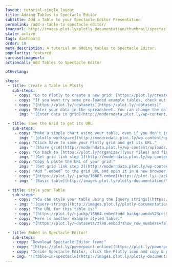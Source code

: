 ```yaml
---
layout: tutorial-single_layout
title: Adding Tables to Spectacle Editor
subtitle: Add a Table to your Spectacle Editor Presentation
permalink: /add-a-table-to-spectacle-editor/
imageurl: http://images.plot.ly/plotly-documentation/thumbnail/spectacle-table.png
state: active
tags: dashboard
order: 10
meta_description: A tutorial on adding tables to Spectacle Editor.
popularity: featured
carouselimageurl:
actioncall: Add Tables to Spectacle Editor

otherlang:

steps:
 - title: Create a Table in Plotly
   sub-steps:
    - copy: "Go to Plotly to create a new grid: [https://plot.ly/create](https://plot.ly/create). You can also upload an Excel or CSV file."
    - copy: "If you want try some pre-loaded example tables, check out:"
    - copy: "[https://plot.ly/~datasets](https://plot.ly/~datasets)"
    - copy: "Enter your data in the spreadsheet. You can change the column titles by selecting 'Rename Header:'"
      img: "![Enter data in grid](http://moderndata.plot.ly/wp-content/uploads/2016/12/rename-header.png)"

 - title: Save the Grid to get its URL
   sub-steps:
    - copy: "Make a simple chart using your table, even if you don't intend to use the chart. You need to create a simple chart in order to save the data. Your workspace should look something like this after creating a simple chart with your data:"
      img: "![plotly workspace](http://moderndata.plot.ly/wp-content/uploads/2016/12/workspace.png)"   
    - copy: "Click Save to save your Plotly grid and get its URL."
      img: "![Share grid](http://moderndata.plot.ly/wp-content/uploads/2016/12/save-table.png)"
    - copy: "Go back to [https://plot.ly/organize/](your files) and find your newly saved Grid. Select the share icon to get its URL:"
      img: "![Get grid link step 1](http://moderndata.plot.ly/wp-content/uploads/2016/12/grid-share-link-1.png)"
    - copy: "Copy & paste the URL of your grid:"
      img: "![Get grid link step 2](http://moderndata.plot.ly/wp-content/uploads/2016/12/grid-share-link-2.png)"      
    - copy: "Add “.embed” to the grid URL and open it in a new browser tab. Your URL should look something like this:"
    - copy: "[https://plot.ly/~jackp/16663.embed](https://plot.ly/~jackp/16663.embed)."
    - img: "![Basic table](http://images.plot.ly/plotly-documentation/thumbnail/basic-table.png)"

 - title: Style your Table
   sub-steps:
    - copy: "You can style your table using the [query strings](https://en.wikipedia.org/wiki/Query_string) below (notice that # has to be replaced with %23 for URL encoding)."
    - img: "![query-strings](http://images.plot.ly/plotly-documentation/thumbnail/table-query-strings.png)"
    - copy: "The URL for this table is:" 
    - copy: "[https://plot.ly/~jackp/16664.embed?odd_background=%23ccc&show_row_numbers=false&border_color=white&header_background=%23004151&align=center&background=%23e6e6e6](https://plot.ly/~jackp/16664.embed?odd_background=%23ccc&show_row_numbers=false&border_color=white&header_background=%23004151&align=center&background=%23e6e6e6)"
    - copy: "Here is another example styled table:"
    - copy: "[https://plot.ly/~datasets/2798.embed?show_row_numbers=false&text_transform=uppercase&header_font_weight=300&header_background=%23ab63fa](https://plot.ly/~datasets/2798.embed?show_row_numbers=false&text_transform=uppercase&header_font_weight=300&header_background=%23ab63fa)"

 - title: Embed in Spectacle Editor!
   sub-steps:
   - copy: "Download Spectacle Editor from:"
   - copy: "[https://plot.ly/powerpoint-online](https://plot.ly/powerpoint-online)"
   - copy: "Inside Spectacle Editor, click the Plotly icon and copy & paste your table URL into the Embed URL text box."
   - img: "![table-in-spectacle](http://images.plot.ly/plotly-documentation/thumbnail/Table+in+SpecEd.png)"
---
```

